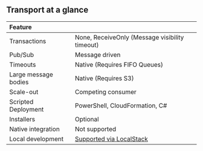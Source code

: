 ## Transport at a glance

|Feature                    |   |
|:---                       |---
|Transactions |None, ReceiveOnly (Message visibility timeout)
|Pub/Sub                    |Message driven
|Timeouts                   |Native (Requires FIFO Queues)
|Large message bodies       |Native (Requires S3)
|Scale-out             |Competing consumer
|Scripted Deployment        |PowerShell, CloudFormation, C#
|Installers                 |Optional
|Native integration         |Not supported
|Local development          |[Supported via LocalStack](/nservicebus/aws/local-development.md)
